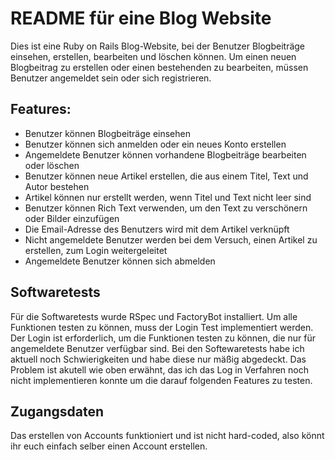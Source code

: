 # README für eine Blog Website

Dies ist eine Ruby on Rails Blog-Website, bei der Benutzer Blogbeiträge einsehen, erstellen, bearbeiten und löschen können. Um einen neuen Blogbeitrag zu erstellen oder einen bestehenden zu bearbeiten, müssen Benutzer angemeldet sein oder sich registrieren.

## Features:

  - Benutzer können Blogbeiträge einsehen
  - Benutzer können sich anmelden oder ein neues Konto erstellen
  - Angemeldete Benutzer können vorhandene Blogbeiträge bearbeiten oder löschen
  - Benutzer können neue Artikel erstellen, die aus einem Titel, Text und Autor bestehen
  - Artikel können nur erstellt werden, wenn Titel und Text nicht leer sind
  - Benutzer können Rich Text verwenden, um den Text zu verschönern oder Bilder einzufügen
  - Die Email-Adresse des Benutzers wird mit dem Artikel verknüpft
  - Nicht angemeldete Benutzer werden bei dem Versuch, einen Artikel zu erstellen, zum Login weitergeleitet
  - Angemeldete Benutzer können sich abmelden

## Softwaretests

Für die Softwaretests wurde RSpec und FactoryBot installiert. Um alle Funktionen testen zu können, muss der Login Test implementiert werden. Der Login ist erforderlich, um die Funktionen testen zu können, die nur für angemeldete Benutzer verfügbar sind. Bei den Softewaretests habe ich aktuell noch Schwierigkeiten und habe diese nur mäßig abgedeckt. Das Problem ist akutell wie oben erwähnt, das ich das Log in Verfahren noch nicht implementieren konnte um die darauf folgenden Features zu testen.

## Zugangsdaten

Das erstellen von Accounts funktioniert und ist nicht hard-coded, also könnt ihr euch einfach selber einen Account erstellen.
